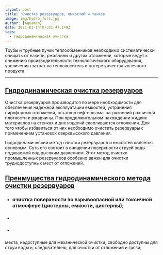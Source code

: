 ```yaml
---
layout: post
title: 'Очистка резервуаров, емкостей и танков'
image: img/hydro_fors.jpg
author: [Aquaman]
date: 2021-01-14T07:03:47.149Z
tags:
  - гидродинамическая очистка
---
```


Трубы и трубные пучки теплообменников необходимо систематически очищать от накипи, ржавчины и других отложений, 
которые ведут к снижению производительности технологического оборудования, увеличению затрат на теплоноситель и потере качества конечного продукта.

---

<h2><a href="chistka-reservuarov.md">Гидродинамическая очистка резервуаров</a></h2>

<p>
Очистка резервуаров производится по мере необходимости для обеспечения надежной эксплуатации емкостей, 
устранения пирофорных отложений, остатков нефтешлама, загрязнений различной плотности  и ржавчины. 
При продолжительном нахождении жидких материалов  на стенках и дне изделий скапливаются отложения. 
Для того чтобы избавиться от них необходимо  очистить резервуары с применением установок сверхвысокого давления.
</p>

<p>
Гидродинамический метод очистки резервуаров и емкостей является основным. 
Суть его состоит в очищении поверхности струей воды подаваемой под высоким давлением. 
Этот метод очистки промышленных резервуаров особенно важен для очистки труднодоступных мест от отложений. 
</p>

<h2><a href="chistka-reservuarov">Преимущества гидродинамического метода очистки резервуаров</a></h2>

<ul>
    <li><h3>очистка поверхности во взрывоопасной или токсичной атмосфере (цистерны, емкости, цистерны);</h3></li>
    <li><h3></h3></li>
    <li><h3></h3></li>
</ul>

места, недоступные для механической очистки, свободно доступны для струи воды и, следовательно, для очистки от отложений и грязи;


<p>

</p>
